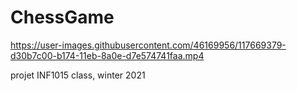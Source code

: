 # ChessGame

https://user-images.githubusercontent.com/46169956/117669379-d30b7c00-b174-11eb-8a0e-d7e574741faa.mp4

projet INF1015 class, winter 2021
